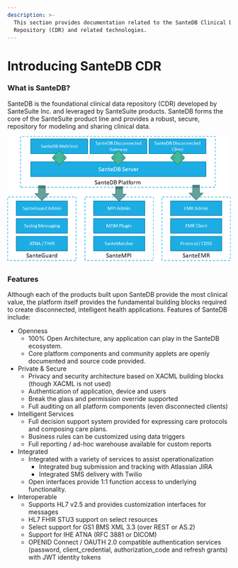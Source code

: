 ```yaml
---
description: >-
  This section provides documentation related to the SanteDB Clinical Data
  Repository (CDR) and related technologies.
---
```


# Introducing SanteDB CDR

### What is SanteDB?

SanteDB is the foundational clinical data repository (CDR) developed by SanteSuite Inc. and leveraged by SanteSuite products. SanteDB forms the core of the SanteSuite product line and provides a robust, secure, repository for modeling and sharing clinical data.

![Figure 1 - SanteDB and SanteSuite](<../../.gitbook/assets/image (106).png>)

### Features

Although each of the products built upon SanteDB provide the most clinical value, the platform itself provides the fundamental building blocks required to create disconnected, intelligent health applications. Features of SanteDB include:

* Openness
  * 100% Open Architecture, any application can play in the SanteDB ecosystem.
  * Core platform components and community applets are openly documented and source code provided.
* Private & Secure
  * Privacy and security architecture based on XACML building blocks (though XACML is not used)
  * Authentication of application, device and users
  * Break the glass and permission override supported
  * Full auditing on all platform components (even disconnected clients)
* Intelligent Services
  * Full decision support system provided for expressing care protocols and composing care plans.
  * Business rules can be customized using data triggers
  * Full reporting / ad-hoc warehouse available for custom reports
* Integrated
  * Integrated with a variety of services to assist operationalization
    * Integrated bug submission and tracking with Atlassian JIRA
    * Integrated SMS delivery with Twilio
  * Open interfaces provide 1:1 function access to underlying functionality.
* Interoperable
  * Supports HL7 v2.5 and provides customization interfaces for messages
  * HL7 FHIR STU3 support on select resources
  * Select support for GS1 BMS XML 3.3 (over REST or AS.2)
  * Support for IHE ATNA (RFC 3881 or DICOM)
  * OPENID Connect / OAUTH 2.0 compatible authentication services (password, client\_credential, authorization\_code and refresh grants) with JWT identity tokens
